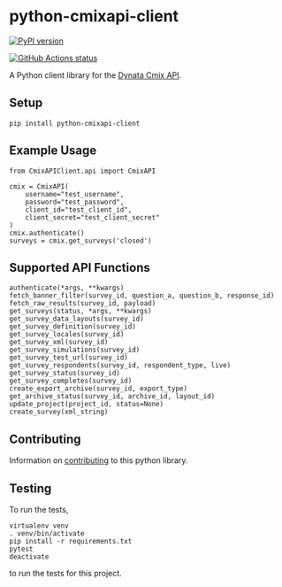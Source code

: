 # python-cmixapi-client

[![PyPI version](https://badge.fury.io/py/python-cmixapi-client.svg)](https://pypi.org/project/python-cmixapi-client/)

<a href="https://github.com/dynata/python-cmixapi-client/actions"><img alt="GitHub Actions status" src="https://github.com/dynata/python-cmixapi-client/workflows/python-tests/badge.svg"></a>

A Python client library for the [Dynata Cmix API](https://wiki2.criticalmix.net/display/CA/Getting+started).

## Setup

    pip install python-cmixapi-client

## Example Usage

    from CmixAPIClient.api import CmixAPI

    cmix = CmixAPI(
        username="test_username",
        password="test_password",
        client_id="test_client_id",
        client_secret="test_client_secret"
    )
    cmix.authenticate()
    surveys = cmix.get_surveys('closed')

## Supported API Functions

    authenticate(*args, **kwargs)
    fetch_banner_filter(survey_id, question_a, question_b, response_id)
    fetch_raw_results(survey_id, payload)
    get_surveys(status, *args, **kwargs)
    get_survey_data_layouts(survey_id)
    get_survey_definition(survey_id)
    get_survey_locales(survey_id)
    get_survey_xml(survey_id)
    get_survey_simulations(survey_id)
    get_survey_test_url(survey_id)
    get_survey_respondents(survey_id, respondent_type, live)
    get_survey_status(survey_id)
    get_survey_completes(survey_id)
    create_export_archive(survey_id, export_type)
    get_archive_status(survey_id, archive_id, layout_id)
    update_project(project_id, status=None)
    create_survey(xml_string)

## Contributing

Information on [contributing](https://github.com/dynata/python-cmixapi-client/blob/dev/CONTRIBUTING.md) to this python library.

## Testing

To run the tests,

    virtualenv venv
    . venv/bin/activate
    pip install -r requirements.txt
    pytest
    deactivate

to run the tests for this project.
